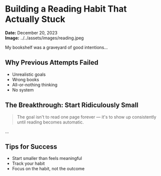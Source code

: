 # Building a Reading Habit That Actually Stuck

**Date:** December 20, 2023  
**Image:** ../../assets/images/reading.jpeg

My bookshelf was a graveyard of good intentions...

## Why Previous Attempts Failed

- Unrealistic goals
- Wrong books
- All-or-nothing thinking
- No system

## The Breakthrough: Start Ridiculously Small

> The goal isn't to read one page forever — it's to show up consistently until reading becomes automatic.

...

## Tips for Success

- Start smaller than feels meaningful
- Track your habit
- Focus on the habit, not the outcome
